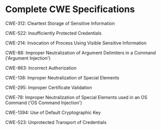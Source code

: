 

# Complete CWE Specifications

CWE-312: Cleartext Storage of Sensitive Information

CWE-522: Insufficiently Protected Credentials

CWE-214: Invocation of Process Using Visible Sensitive Information

CWE-88: Improper Neutralization of Argument Delimiters in a Command ('Argument Injection')

CWE-863: Incorrect Authorization

CWE-138: Improper Neutralization of Special Elements

CWE-295: Improper Certificate Validation

CWE-78: Improper Neutralization of Special Elements used in an OS Command ('OS Command Injection')

CWE-1394: Use of Default Cryptographic Key

CWE-523: Unprotected Transport of Credentials